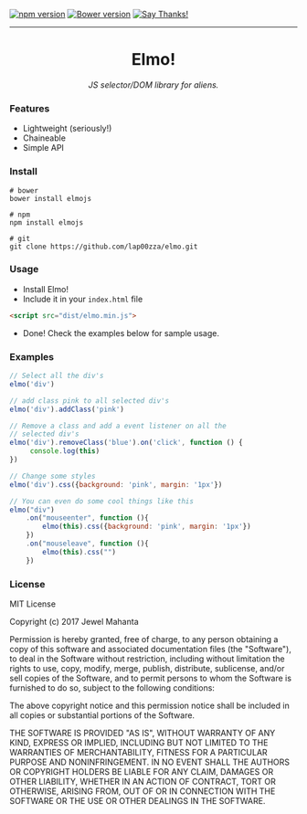 [![npm version](https://badge.fury.io/js/elmojs.svg)](https://badge.fury.io/js/elmojs)
[![Bower version](https://badge.fury.io/bo/elmojs.svg)](https://badge.fury.io/bo/elmojs)
[![Say Thanks!](https://img.shields.io/badge/Say%20Thanks-!-1EAEDB.svg)](https://saythanks.io/to/lap00zza)
<hr>
<h1 align="center">Elmo!</h1>
<p align="center"><em>JS selector/DOM library for aliens.</em></p> 

### Features
* Lightweight (seriously!)
* Chaineable
* Simple API

### Install
```shell
# bower
bower install elmojs

# npm
npm install elmojs

# git
git clone https://github.com/lap00zza/elmo.git
```

### Usage
* Install Elmo!
* Include it in your `index.html` file 
```html
<script src="dist/elmo.min.js">
```
* Done! Check the examples below for sample usage.

### Examples
```js
// Select all the div's
elmo('div')

// add class pink to all selected div's
elmo('div').addClass('pink')

// Remove a class and add a event listener on all the 
// selected div's
elmo('div').removeClass('blue').on('click', function () {
     console.log(this)
})

// Change some styles
elmo('div').css({background: 'pink', margin: '1px'})

// You can even do some cool things like this
elmo("div")
    .on("mouseenter", function (){
	    elmo(this).css({background: 'pink', margin: '1px'})
    })
    .on("mouseleave", function (){
	    elmo(this).css("")
    })
```

### License
MIT License

Copyright (c) 2017 Jewel Mahanta

Permission is hereby granted, free of charge, to any person obtaining a copy
of this software and associated documentation files (the "Software"), to deal
in the Software without restriction, including without limitation the rights
to use, copy, modify, merge, publish, distribute, sublicense, and/or sell
copies of the Software, and to permit persons to whom the Software is
furnished to do so, subject to the following conditions:

The above copyright notice and this permission notice shall be included in all
copies or substantial portions of the Software.

THE SOFTWARE IS PROVIDED "AS IS", WITHOUT WARRANTY OF ANY KIND, EXPRESS OR
IMPLIED, INCLUDING BUT NOT LIMITED TO THE WARRANTIES OF MERCHANTABILITY,
FITNESS FOR A PARTICULAR PURPOSE AND NONINFRINGEMENT. IN NO EVENT SHALL THE
AUTHORS OR COPYRIGHT HOLDERS BE LIABLE FOR ANY CLAIM, DAMAGES OR OTHER
LIABILITY, WHETHER IN AN ACTION OF CONTRACT, TORT OR OTHERWISE, ARISING FROM,
OUT OF OR IN CONNECTION WITH THE SOFTWARE OR THE USE OR OTHER DEALINGS IN THE
SOFTWARE.
